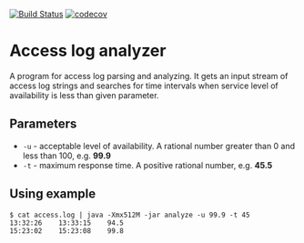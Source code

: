 [![Build Status](https://travis-ci.org/riezenmark/access-log-analyzer.svg?branch=main)](https://travis-ci.org/riezenmark/access-log-analyzer)
[![codecov](https://codecov.io/gh/riezenmark/access-log-analyzer/branch/main/graph/badge.svg?token=23G634BS9Q)](https://codecov.io/gh/riezenmark/access-log-analyzer)

# Access log analyzer
A program for access log parsing and analyzing.
It gets an input stream of access log strings
and searches for time intervals when service level
of availability is less than given parameter.

## Parameters
 * `-u` - acceptable level of availability.
 A rational number greater than 0 and less than 100,
 e.g. **99.9**
 * `-t` - maximum response time.
 A positive rational number,
 e.g. **45.5**
 
## Using example
```
$ cat access.log | java -Xmx512M -jar analyze -u 99.9 -t 45
13:32:26	13:33:15	94.5
15:23:02	15:23:08	99.8
```
